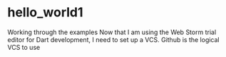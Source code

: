 # hello_world1
Working through the examples
  Now that I am using the Web Storm trial editor for Dart development, I need to set up a VCS.  Github is the logical VCS to use
  
